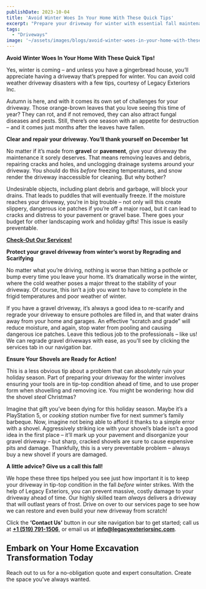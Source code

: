 ```yaml
---
publishDate: 2023-10-04
title: 'Avoid Winter Woes In Your Home With These Quick Tips'
excerpt: "Prepare your driveway for winter with essential fall maintenance! Legacy Exteriors Inc. shares tips on clearing debris, repairing cracks, and regrading to prevent costly winter damage and dangerous ice patches."
tags:
  - "Driveways"
image: '~/assets/images/blogs/avoid-winter-woes-in-your-home-with-these-quick-tips/winter-woes-blog-main.png'
---
```


**Avoid Winter Woes In Your Home With These Quick Tips!**

Yes, winter is coming – and unless you have a gingerbread house, you’ll appreciate having a driveway that’s prepped for winter. You can avoid cold weather driveway disasters with a few tips, courtesy of Legacy Exteriors Inc.

Autumn is here, and with it comes its own set of challenges for your driveway. Those orange-brown leaves that you love seeing this time of year? They can rot, and if not removed, they can also attract fungal diseases and pests. Still, there’s one season with an appetite for destruction – and it comes just months after the leaves have fallen.

**Clear and repair your driveway. You’ll thank yourself on December 1st**

No matter if it’s made from **gravel** or **pavement**, give your driveway the maintenance it sorely deserves. That means removing leaves and debris, repairing cracks and holes, and unclogging drainage systems around your driveway. You should do this _before_ freezing temperatures, and snow render the driveway inaccessible for cleaning. But why bother?

Undesirable objects, including plant debris and garbage, will block your drains. That leads to puddles that will eventually freeze. If the moisture reaches your driveway, you’re in big trouble – not only will this create slippery, dangerous ice patches if you’re off a major road, but it can lead to cracks and distress to your pavement or gravel base. There goes your budget for other landscaping work and holiday gifts! This issue is easily preventable.

[**Check-Out Our Services!**](https://www.legacyexteriorsinc.com/exterior-home-solutions/)

**Protect your gravel driveway from winter’s worst by Regrading and Scarifying**

No matter what you’re driving, nothing is worse than hitting a pothole or bump every time you leave your home. It’s dramatically worse in the winter, where the cold weather poses a major threat to the stability of your driveway. Of course, this isn’t a job you want to have to complete in the frigid temperatures and poor weather of winter.

If you have a gravel driveway, it’s always a good idea to re-scarify and regrade your driveway to ensure potholes are filled in, and that water drains away from your home and garages. An effective “scratch and grade” will reduce moisture, and again, stop water from pooling and causing dangerous ice patches. Leave this tedious job to the professionals – like us! We can regrade gravel driveways with ease, as you’ll see by clicking the services tab in our navigation bar.

**Ensure Your Shovels are Ready for Action!**

This is a less obvious tip about a problem that can absolutely ruin your holiday season. Part of preparing your driveway for the winter involves ensuring your tools are in tip-top condition ahead of time, and to use proper form when shovelling and removing ice. You might be wondering: how did the shovel _steal_ Christmas?

Imagine that gift you’ve been dying for this holiday season. Maybe it’s a PlayStation 5, or _cooking station_ number five for next summer’s family barbeque. Now, imagine not being able to afford it thanks to a simple error with a shovel. Aggressively striking ice with your shovel’s blade isn’t a good idea in the first place – it’ll mark up your pavement and disorganize your gravel driveway – but sharp, cracked shovels are sure to cause expensive pits and damage. Thankfully, this is a very preventable problem – always buy a new shovel if yours are damaged.

**A little advice? Give us a call this fall!**

We hope these three tips helped you see just how important it is to keep your driveway in tip-top condition in the fall _before_ winter strikes. With the help of Legacy Exteriors, you can prevent massive, costly damage to your driveway ahead of time. Our highly skilled team _always_ delivers a driveway that will outlast years of frost. Drive on over to our services page to see how we can restore and even build your new driveway from scratch!

Click the **‘Contact Us’** button in our site navigation bar to get started; call us at [**+1 (519) 791-1506**](tel:5197911506), or email us at [**info@legacyexteriorsinc.com**](mailto:info@legacyexteriorsinc.com).

## **Embark on Your Home Excavation Transformation Today**

Reach out to us for a no-obligation quote and expert consultation. Create the space you've always wanted.
